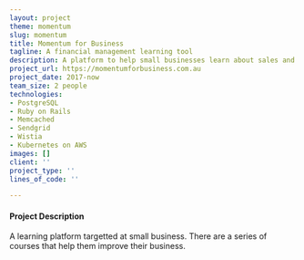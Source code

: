 ```yaml
---
layout: project
theme: momentum
slug: momentum
title: Momentum for Business
tagline: A financial management learning tool
description: A platform to help small businesses learn about sales and business process
project_url: https://momentumforbusiness.com.au
project_date: 2017-now
team_size: 2 people
technologies:
- PostgreSQL
- Ruby on Rails
- Memcached
- Sendgrid
- Wistia
- Kubernetes on AWS
images: []
client: ''
project_type: ''
lines_of_code: ''

---
```

#### Project Description


A learning platform targetted at small business. There are a series of courses that help them improve their business.